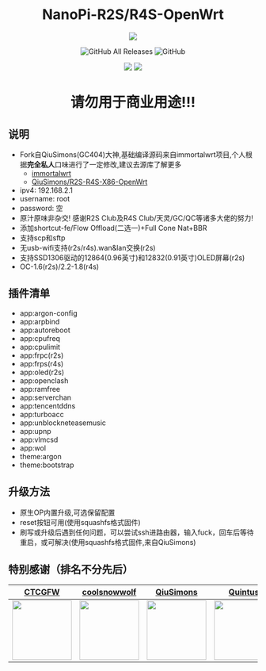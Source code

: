 <h1 align="center">NanoPi-R2S/R4S-OpenWrt</h1>
<p align="center">
<img src="https://forthebadge.com/images/badges/built-with-love.svg">
<p>
<p align="center">
<img alt="GitHub All Releases" src="https://img.shields.io/github/downloads/msylgj/R2S-R4S-OpenWrt/total?style=for-the-badge">
<img alt="GitHub" src="https://img.shields.io/github/license/msylgj/R2S-R4S-OpenWrt?style=for-the-badge">
<p>
<p align="center">
<img src="https://github.com/msylgj/R2S-R4S-OpenWrt/actions/workflows/Openwrt-From-QiuSimons-R2S.yml/badge.svg">
<img src="https://github.com/msylgj/R2S-R4S-OpenWrt/actions/workflows/Openwrt-From-QiuSimons-R4S.yml/badge.svg">
<p>

<h1 align="center">请勿用于商业用途!!!</h1>

## 说明
* Fork自QiuSimons(GC404)大神,基础编译源码来自immortalwrt项目,个人根据**完全私人**口味进行了一定修改,建议去源库了解更多
    - [immortalwrt](https://github.com/immortalwrt/immortalwrt)
    - [QiuSimons/R2S-R4S-X86-OpenWrt](https://github.com/QiuSimons/R2S-R4S-X86-OpenWrt)
* ipv4: 192.168.2.1
* username: root
* password: 空
* 原汁原味非杂交! 感谢R2S Club及R4S Club/天灵/GC/QC等诸多大佬的努力!
* 添加shortcut-fe/Flow Offload(二选一)+Full Cone Nat+BBR
* 支持scp和sftp
* 无usb-wifi支持(r2s/r4s).wan&lan交换(r2s)
* 支持SSD1306驱动的12864(0.96英寸)和12832(0.91英寸)OLED屏幕(r2s)
* OC-1.6(r2s)/2.2-1.8(r4s)

## 插件清单
- app:argon-config
- app:arpbind
- app:autoreboot
- app:cpufreq
- app:cpulimit
- app:frpc(r2s)
- app:frps(r4s)
- app:oled(r2s)
- app:openclash
- app:ramfree
- app:serverchan
- app:tencentddns
- app:turboacc
- app:unblockneteasemusic
- app:upnp
- app:vlmcsd
- app:wol
- theme:argon
- theme:bootstrap

## 升级方法
* 原生OP内置升级,可选保留配置
* reset按钮可用(使用squashfs格式固件)
* 刷写或升级后遇到任何问题，可以尝试ssh进路由器，输入fuck，回车后等待重启，或可解决(使用squashfs格式固件,来自QiuSimons)

## 特别感谢（排名不分先后）

|          [CTCGFW](https://github.com/immortalwrt)           |           [coolsnowwolf](https://github.com/coolsnowwolf)            |              [QiuSimons](https://github.com/QiuSimons)               |              [Quintus](https://github.com/quintus-lab)               |
| :----------------------------------------------------------: | :----------------------------------------------------------: | :----------------------------------------------------------: | :----------------------------------------------------------: |
| <img width="120" src="https://avatars.githubusercontent.com/u/53193414"/> | <img width="120" src="https://avatars.githubusercontent.com/u/31687149" /> | <img width="120" src="https://avatars.githubusercontent.com/u/45143996" /> | <img width="120" src="https://avatars.githubusercontent.com/u/31897806" /> |
